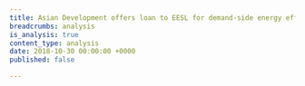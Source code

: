 ```yaml
---
title: Asian Development offers loan to EESL for demand-side energy efficiency projects
breadcrumbs: analysis
is_analysis: true
content_type: analysis
date: 2018-10-30 00:00:00 +0000
published: false

---
```

